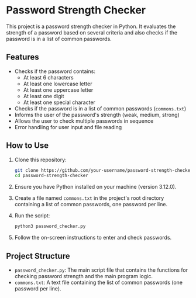 # Password Strength Checker

This project is a password strength checker in Python. It evaluates the strength of a password based on several criteria and also checks if the password is in a list of common passwords.

## Features

- Checks if the password contains:
  - At least 6 characters
  - At least one lowercase letter
  - At least one uppercase letter
  - At least one digit
  - At least one special character
- Checks if the password is in a list of common passwords (`commons.txt`)
- Informs the user of the password's strength (weak, medium, strong)
- Allows the user to check multiple passwords in sequence
- Error handling for user input and file reading

## How to Use

1. Clone this repository:
    ```bash
    git clone https://github.com/your-username/password-strength-checker.git
    cd password-strength-checker
    ```

2. Ensure you have Python installed on your machine (version 3.12.0).

3. Create a file named `commons.txt` in the project's root directory containing a list of common passwords, one password per line.

4. Run the script:
    ```bash
    python3 password_checker.py
    ```

5. Follow the on-screen instructions to enter and check passwords.

## Project Structure

- `password_checker.py`: The main script file that contains the functions for checking password strength and the main program logic.
- `commons.txt`: A text file containing the list of common passwords (one password per line).
